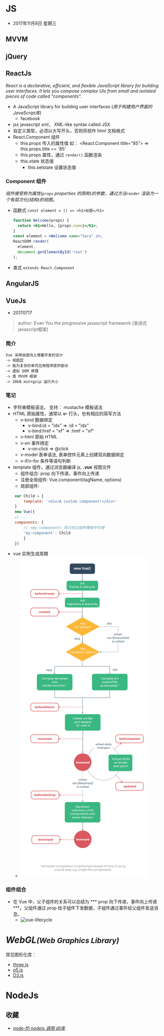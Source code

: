 # JS
- 2017年11月8日 星期三



## MVVM



## jQuery



## ReactJs

*React is a declarative, efficient, and flexible JavaScript library for building user interfaces. It lets you compose complex UIs from small and isolated pieces of code called “components”.*



- A JavaScript library for building user interfaces (*用于构建用户界面的JavaScript库*)
    - facebook
- jsx   javascript xml， XML-like syntax called JSX 
- 自定义类型，必须以大写开头，否则将视作 html 文档格式
- React.Component 组件
    - this.props 传入的属性值 如： <React.Component title="85"> => this.props.title == '85'
    - this.props 属性，通过 ``render()`` 函数渲染
    - this.state 状态值
      - this.setstate 设置状态值



### Component 组件

*组件接受称为属性(`props` properties 的简称)的参数，通过方法`render` 渲染为一个有层次化(结构)的视图。*

- 函数式 ``const element = () => <h1>标题</h1>``

  ```jsx
  function Welcome(props) {
    return <h1>Hello, {props.name}</h1>;
  }
  const element = <Welcome name="Sara" />;
  ReactDOM.render(
    element,
    document.getElementById('root')
  );
  ```

- 类式   ``extends React.Component``









## AngularJS



## VueJs

- 20170717
>
>   author: Evan You
>   the progressive javascript framework (渐进式javascript框架)

### 简介

    Vue 采用自底向上增量开发的设计
    -> 视图层
    -> 能为复杂的单页应用程序提供驱动
    -> 虚拟 DOM 原理
    -> 类 MVVM 框架
    -> 20kB min+gzip 运行大小

### 笔记    
- 字符串模板语法， 支持： mustache 模板语法
- HTML 原始属性，通常以 ***v-*** 打头，也有相应的简写方法
    - v-bind    数据绑定
        - v-bind:id = "idx"     => :id = "idx"
        - v-bind:href = "xf"    => :href = "xf"
    - v-html    原始 HTML
    - v-on      事件绑定
        - v-on:click    => @click
    - v-model   表单语法, 表单控件元素上创建双向数据绑定
    - v-if/v-for 条件等语句判断    
- template 组件，通过浏览器编译 js, ***.vue*** 视图文件
    - 组件组合:     prop 向下传递，事件向上传递
    - 注册全局组件:   Vue.component(tagName, options)
    - 局部组件:
```javascript
    var Child = {
        template: '<div>A custom component!</div>'
    }
    new Vue({
    // ...
    components: {
        // <my-component> 将只在父组件模板中可用
        'my-component': Child
        }
    })
```
- vue 实例生成周期
    - ![vue-lifecycle](./Js-VueJs-lifecycle.png)

### 组件组合
- 在 Vue 中，父子组件的关系可以总结为 *** prop 向下传递，事件向上传递 ***。父组件通过 prop 给子组件下发数据，子组件通过事件给父组件发送消息。
    - ![vue-lifecycle](./props-events.png)







# _WebGL<small>(Web Graphics Library)</small>_

常见图形化库：

- [three.js](https://threejs.org/)
- [p5.js](https://p5js.org/)
- [D3.js](https://d3js.org/)



# NodeJs



## 收藏

- [*node-ffi nodejs 调用 dll库*](https://www.npmjs.com/package/ffi)

